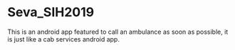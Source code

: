 # Seva_SIH2019
 This is an android app featured to call an ambulance as soon as possible, it is just like a cab services android app. 
